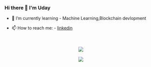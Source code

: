 ### Hi there 👋 I'm Uday

<!--
**teja003/teja003** is a ✨ _special_ ✨ repository because its `README.md` (this file) appears on your GitHub profile.

Here are some ideas to get you started:
-->
<!--
- 🔭 I’m currently working on ... 
- -->

- 🌱 I’m currently learning - Machine Learning,Blockchain devlopment
<!--
- 👯 I’m looking to collaborate on ...
- 🤔 I’m looking for help with ...
- 💬 Ask me about ...
- -->
- 📫 How to reach me: - [linkedin](https://www.linkedin.com/in/mannepalli-uday-kumar-401341197/)

 <!--
- 😄 Pronouns: ...
- -->
<!-- - ⚡ Fun fact: ... I'm movie Lover 😻 -->
<br>
<br>
<div align="center">
<img align="center" src="https://github-readme-stats.vercel.app/api?username=uk8380&show_icons=true&title_color=ffffff&icon_color=ff1616&text_color=ffde59&bg_color=000000">
 </div>
<br>
<div align="center">
<img align="center" src="https://github-readme-stats.vercel.app/api/top-langs/?username=uk8380&layout=compact">
</div>
